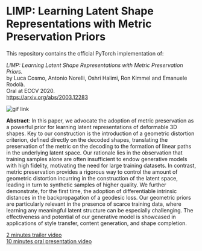 # LIMP: Learning Latent Shape Representations with Metric Preservation Priors

This repository contains the official PyTorch implementation of:

*LIMP: Learning Latent Shape Representations with Metric Preservation Priors.*  
by Luca Cosmo, Antonio Norelli, Oshri Halimi, Ron Kimmel and Emanuele Rodolà.  
Oral at ECCV 2020.  
https://arxiv.org/abs/2003.12283

![gif link](https://media.giphy.com/media/MeL7cULS5b17D3AOwq/giphy.gif)

**Abstract**: In this paper, we advocate the adoption of metric preservation as a powerful prior for learning latent representations of deformable 3D shapes. Key to our construction is the introduction of a geometric distortion criterion, defined directly on the decoded shapes, translating the preservation of the metric on the decoding to the formation of linear paths in the underlying latent space. Our rationale lies in the observation that training samples alone are often insufficient to endow generative models with high fidelity, motivating the need for large training datasets. In contrast, metric preservation provides a rigorous way to control the amount of geometric distortion incurring in the construction of the latent space, leading in turn to synthetic samples of higher quality. We further demonstrate, for the first time, the adoption of differentiable intrinsic distances in the backpropagation of a geodesic loss. Our geometric priors are particularly relevant in the presence of scarce training data, where learning any meaningful latent structure can be especially challenging. The effectiveness and potential of our generative model is showcased in applications of style transfer, content generation, and shape completion.

[2 minutes trailer video](https://youtu.be/NPE_uey-dXo)  
[10 minutes oral presentation video](https://youtu.be/P4uxICQ3QXI)
